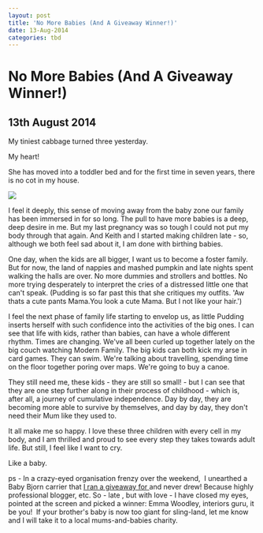 ```yaml
---
layout: post
title: 'No More Babies (And A Giveaway Winner!)'
date: 13-Aug-2014
categories: tbd
---
```


# No More Babies (And A Giveaway Winner!)

## 13th August 2014

My tiniest cabbage turned three yesterday.

My heart!

She has moved into a toddler bed and for the first time in seven years,   there is no cot in my house.

<img class="photo-horiz" src="https://scontent-b-lax.xx.fbcdn.net/hphotos-xfp1/t1.0-9/p526x296/10584107_10152690006511869_5622747307038048979_n.jpg" />

I feel it deeply, this sense of moving away from the baby zone our family has been immersed in for so long. The pull to have more babies is a deep, deep desire in me. But my last pregnancy was so tough I could not put my body through that again. And Keith and I started making children late - so, although we both feel sad about it, I am done with birthing babies.

One day, when the kids are all bigger, I want us to become a foster family. But for now, the land of nappies and mashed pumpkin and late nights spent walking the halls are over. No more dummies and strollers and bottles. No more trying desperately to interpret the cries of a distressed little one that can't speak. (Pudding is so far past this that she critiques my outfits. 'Aw thats a cute pants Mama.You look a cute Mama. But I not like your hair.')

I feel the next phase of family life starting to envelop us, as little Pudding inserts herself with such confidence into the activities of the big ones. I can see that life with kids, rather than babies, can have a whole different rhythm. Times are changing. We've all been curled up together lately on the big couch watching Modern Family. The big kids can both kick my arse in card games. They can swim. We're talking about travelling, spending time on the floor together poring over maps. We're going to buy a canoe.

They still need me, these kids - they are still so small! - but I can see that they are one step further along in their process of childhood - which is, after all, a journey of cumulative independence. Day by day, they are becoming more able to survive by themselves, and day by day, they don't need their Mum like they used to.

It all make me so happy. I love these three children with every cell in my body, and I am thrilled and proud to see every step they takes towards adult life. But still, I feel like I want to cry.

Like a baby.

ps - In a crazy-eyed organisation frenzy over the weekend,  I unearthed a Baby Bjorn carrier that <a href="http://mogantosh.com/on-meeting-bloggers-in-real-life-and-a-giveaway-for-you/#comments">I ran a giveaway for </a>and never drew! Because highly professional blogger, etc. So - late , but with love - I have closed my eyes, pointed at the screen and picked a winner: Emma Woodley, interiors guru, it be you!  If your brother's baby is now too giant for sling-land, let me know and I will take it to a local mums-and-babies charity.
